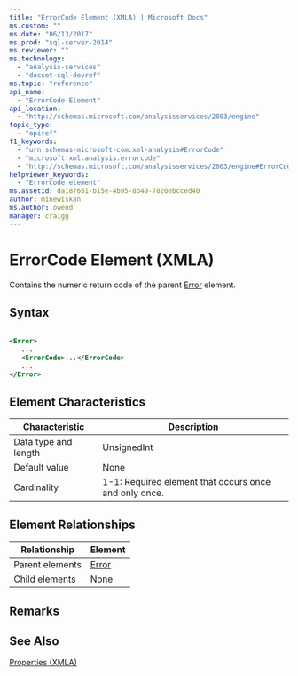 ```yaml
---
title: "ErrorCode Element (XMLA) | Microsoft Docs"
ms.custom: ""
ms.date: "06/13/2017"
ms.prod: "sql-server-2014"
ms.reviewer: ""
ms.technology: 
  - "analysis-services"
  - "docset-sql-devref"
ms.topic: "reference"
api_name: 
  - "ErrorCode Element"
api_location: 
  - "http://schemas.microsoft.com/analysisservices/2003/engine"
topic_type: 
  - "apiref"
f1_keywords: 
  - "urn:schemas-microsoft-com:xml-analysis#ErrorCode"
  - "microsoft.xml.analysis.errorcode"
  - "http://schemas.microsoft.com/analysisservices/2003/engine#ErrorCode"
helpviewer_keywords: 
  - "ErrorCode element"
ms.assetid: da187661-b15e-4b95-8b49-7820ebcced40
author: minewiskan
ms.author: owend
manager: craigg
---
```

# ErrorCode Element (XMLA)
  Contains the numeric return code of the parent [Error](error-element-xmla.md) element.  
  
## Syntax  
  
```xml  
  
<Error>  
   ...  
   <ErrorCode>...</ErrorCode>  
   ...  
</Error>  
```  
  
## Element Characteristics  
  
|Characteristic|Description|  
|--------------------|-----------------|  
|Data type and length|UnsignedInt|  
|Default value|None|  
|Cardinality|1-1: Required element that occurs once and only once.|  
  
## Element Relationships  
  
|Relationship|Element|  
|------------------|-------------|  
|Parent elements|[Error](error-element-xmla.md)|  
|Child elements|None|  
  
## Remarks  
  
## See Also  
 [Properties &#40;XMLA&#41;](xml-elements-properties.md)  
  
  
